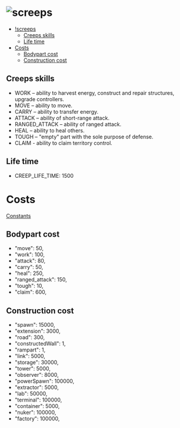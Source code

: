 ![screeps](https://screeps.com/images/logotype-animated.svg "Screeps")
===

- [!screeps](#screeps)
  - [Creeps skills](#creeps-skills)
  - [Life time](#life-time)
- [Costs](#costs)
  - [Bodypart cost](#bodypart-cost)
  - [Construction cost](#construction-cost)

## Creeps skills

+ WORK – ability to harvest energy, construct and repair structures, upgrade controllers.
+ MOVE – ability to move.
+ CARRY – ability to transfer energy.
+ ATTACK – ability of short-range attack.
+ RANGED_ATTACK – ability of ranged attack.
+ HEAL – ability to heal others.
+ TOUGH – "empty" part with the sole purpose of defense.
+ CLAIM - ability to claim territory control.

## Life time
+ CREEP_LIFE_TIME: 1500


Costs
===

[Constants](https://docs.screeps.com/api/#Constants)


## Bodypart cost
+ "move": 50,
+ "work": 100,
+ "attack": 80,
+ "carry": 50,
+ "heal": 250,
+ "ranged_attack": 150,
+ "tough": 10,
+ "claim": 600,


## Construction cost
+ "spawn": 15000,
+ "extension": 3000,
+ "road": 300,
+ "constructedWall": 1,
+ "rampart": 1,
+ "link": 5000,
+ "storage": 30000,
+ "tower": 5000,
+ "observer": 8000,
+ "powerSpawn": 100000,
+ "extractor": 5000,
+ "lab": 50000,
+ "terminal": 100000,
+ "container": 5000,
+ "nuker": 100000,
+ "factory": 100000,
